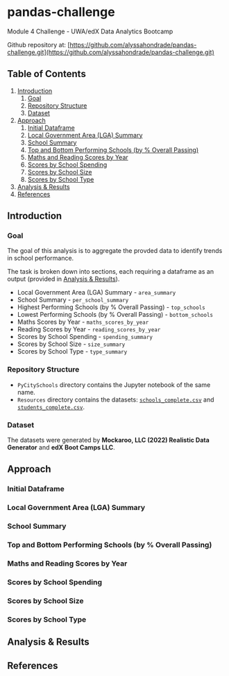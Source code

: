 # pandas-challenge
Module 4 Challenge - UWA/edX Data Analytics Bootcamp

Github repository at: [https://github.com/alyssahondrade/pandas-challenge.git](https://github.com/alyssahondrade/pandas-challenge.git)

## Table of Contents
1. [Introduction](https://github.com/alyssahondrade/pandas-challenge/blob/main/README.md#introduction)
    1. [Goal](https://github.com/alyssahondrade/pandas-challenge/blob/main/README.md#goal)
    2. [Repository Structure](https://github.com/alyssahondrade/pandas-challenge/blob/main/README.md#repository-structure)
    3. [Dataset](https://github.com/alyssahondrade/pandas-challenge/blob/main/README.md#dataset)
2. [Approach](https://github.com/alyssahondrade/pandas-challenge/blob/main/README.md#approach)
    1. [Initial Dataframe](https://github.com/alyssahondrade/pandas-challenge/blob/main/README.md#initial-dataframe)
    2. [Local Government Area (LGA) Summary](https://github.com/alyssahondrade/pandas-challenge/blob/main/README.md#local-government-area-lga-summary)
    3. [School Summary](https://github.com/alyssahondrade/pandas-challenge/blob/main/README.md#school-summary)
    4. [Top and Bottom Performing Schools (by % Overall Passing)](https://github.com/alyssahondrade/pandas-challenge/blob/main/README.md#top-and-bottom-performing-schools-by--overall-passing)
    5. [Maths and Reading Scores by Year](https://github.com/alyssahondrade/pandas-challenge/blob/main/README.md#maths-and-reading-scores-by-year)
    6. [Scores by School Spending](https://github.com/alyssahondrade/pandas-challenge/blob/main/README.md#scores-by-school-spending)
    7. [Scores by School Size](https://github.com/alyssahondrade/pandas-challenge/blob/main/README.md#scores-by-school-size)
    8. [Scores by School Type](https://github.com/alyssahondrade/pandas-challenge/blob/main/README.md#scores-by-school-type)
3. [Analysis & Results](https://github.com/alyssahondrade/pandas-challenge/blob/main/README.md#analysis--results)
4. [References](https://github.com/alyssahondrade/pandas-challenge/blob/main/README.md#references)

## Introduction
### Goal
The goal of this analysis is to aggregate the provded data to identify trends in school performance.

The task is broken down into sections, each requiring a dataframe as an output (provided in [Analysis & Results](https://github.com/alyssahondrade/pandas-challenge/blob/main/README.md#analysis--results)).
- Local Government Area (LGA) Summary - `area_summary`
- School Summary - `per_school_summary`
- Highest Performing Schools (by % Overall Passing) - `top_schools`
- Lowest Performing Schools (by % Overall Passing) - `bottom_schools`
- Maths Scores by Year - `maths_scores_by_year`
- Reading Scores by Year - `reading_scores_by_year`
- Scores by School Spending - `spending_summary`
- Scores by School Size - `size_summary`
- Scores by School Type - `type_summary`

### Repository Structure
- `PyCitySchools` directory contains the Jupyter notebook of the same name.
- `Resources` directory contains the datasets: [`schools_complete.csv`](https://github.com/alyssahondrade/pandas-challenge/blob/main/Resources/schools_complete.csv) and [`students_complete.csv`](https://github.com/alyssahondrade/pandas-challenge/blob/main/Resources/students_complete.csv).

### Dataset
The datasets were generated by **Mockaroo, LLC (2022) Realistic Data Generator** and **edX Boot Camps LLC**.

## Approach
### Initial Dataframe

### Local Government Area (LGA) Summary

### School Summary

### Top and Bottom Performing Schools (by % Overall Passing)

### Maths and Reading Scores by Year

### Scores by School Spending

### Scores by School Size

### Scores by School Type


## Analysis & Results


## References

